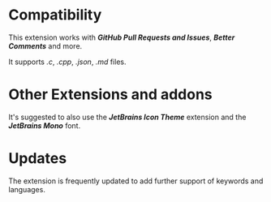 # Compatibility

This extension works with ***GitHub Pull Requests and Issues***, ***Better Comments*** and more.

It supports *.c*, *.cpp*, *.json*, *.md* files.

# Other Extensions and addons

It's suggested to also use the ***JetBrains Icon Theme*** extension and the ***JetBrains Mono*** font.

# Updates

The extension is frequently updated to add further support of keywords and languages.